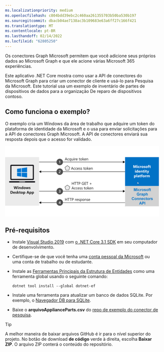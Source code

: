 ```yaml
---
ms.localizationpriority: medium
ms.openlocfilehash: c804bdd39ebc2c460aa261355703b50ba530b197
ms.sourcegitcommit: dbacb04ae7138ac3b109683e63a6ff27c166f421
ms.translationtype: MT
ms.contentlocale: pt-BR
ms.lasthandoff: 02/14/2022
ms.locfileid: "62805250"
---
```

<!-- markdownlint-disable MD002 MD025 MD041 -->
<!--- # Introduction --->

Os conectores Graph Microsoft permitem que você adicione seus próprios dados ao Microsoft Graph e que ele acione várias Microsoft 365 experiências.

Este aplicativo .NET Core mostra como usar a API de conectores do Microsoft Graph para criar um conector de cliente e usá-lo para Pesquisa da Microsoft. Este tutorial usa um exemplo de inventário de partes de dispositivos de dados para a organização De reparo de dispositivos contoso.

## <a name="how-does-the-sample-work"></a>Como funciona o exemplo?

O exemplo cria um Windows da área de trabalho que adquire um token do plataforma de identidade da Microsoft e o usa para enviar solicitações para a API de conectores Graph Microsoft. A API de conectores enviará sua resposta depois que o acesso for validado.

![Diagrama mostrando o aplicativo Windows adquirir um token e usá-lo para acessar a API de conectores Graph Microsoft](images/connectors-images/build1.png)

## <a name="prerequisites"></a>Pré-requisitos

* Instale [Visual Studio 2019](https://visualstudio.microsoft.com/) com [o .NET Core 3.1 SDK](https://www.microsoft.com/net/download/core) em seu computador de desenvolvimento.
* Certifique-se de que você tenha uma [conta pessoal da Microsoft](https://signup.live.com/) ou uma conta de trabalho ou de estudante.
* Instale as [Ferramentas Principais da Estrutura de Entidades](/ef/core/miscellaneous/cli/dotnet) como uma ferramenta global usando o seguinte comando:

    ```dotnetcli
    dotnet tool install --global dotnet-ef
    ```

* Instale uma ferramenta para atualizar um banco de dados SQLite. Por exemplo, o [Navegador DB para SQLite](https://sqlitebrowser.org/).
* Baixe o **arquivoApplianceParts.csv** do [repo de exemplo do conector de pesquisa](https://github.com/microsoftgraph/msgraph-search-connector-sample/blob/master/PartsInventoryConnector/ApplianceParts.csv).

> [!TIP]
> A melhor maneira de baixar arquivos GitHub é ir para o nível superior do projeto. No botão de download **de código** verde à direita, escolha **Baixar ZIP**. O arquivo ZIP conterá o conteúdo do repositório.
